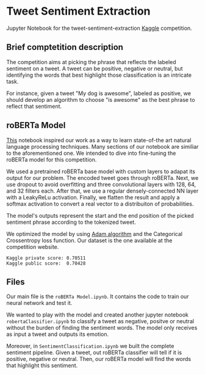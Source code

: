 # Tweet Sentiment Extraction

Jupyter Notebook for the tweet-sentiment-extraction [Kaggle](https://www.kaggle.com/c/tweet-sentiment-extraction) competition.

## Brief comptetition description

The competition aims at picking the phrase that reflects the labeled sentiment on a tweet. A tweet can be positive, negative or neutral, but identifying the words that best highlight those classification is an intricate task.

For instance, given a tweet "My dog is awesome", labeled as positive, we should develop an algorithm to choose "is awesome" as the best phrase to reflect that sentiment.

## roBERTa Model

[This](https://www.kaggle.com/cdeotte/tensorflow-roberta-0-705) notebook inspired our work as a way to learn state-of-the art natural language processing techniques. Many sections of our notebook are similiar to the aforementioned one. We intended to dive into fine-tuning the roBERTa model for this competition.

We used a pretrained roBERTa base model with custom layers to adapat its output for our problem. The encoded tweet goes through roBERTa. Next, we use dropout to avoid overfitting and three convolutional layers with 128, 64, and 32 filters each. After that, we use a regular densely-connected NN layer with a LeakyReLu activation.  Finally, we flatten the result and apply a softmax activation to convert a real vector to a distribuiton of probabilities.

The model's outputs  represent the start and the end position of the picked sentiment phrase according to the tokenized tweet.

We optimized the model by using [Adam algorithm](https://keras.io/api/optimizers/adam/) and the Categorical Crossentropy loss function. Our dataset is the one available at the competition website.


```
Kaggle private score: 0.70511
Kaggle public score:  0.70428
```

 ## Files

Our main file is the ```roBERTa Model.ipynb```. It contains the code to train our neural network and test it.

We wanted to play with the model and created another jupyter notebook ```robertaClassifier.ipynb``` to classify a tweet as negative, positve or neutral without the burden of finding the sentiment words. The model only receives as input a tweet and outputs its emotion.

Moreover, in ```SentimentClassification.ipynb``` we built the complete sentiment pipeline. Given a tweet, out roBERTa classifier will tell if it is positive, negative or neutral. Then, our roBERTa model will find the words that highlight this sentiment.


